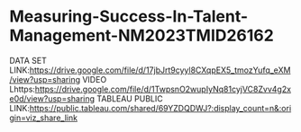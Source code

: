 # Measuring-Success-In-Talent-Management-NM2023TMID26162
DATA SET LINK:https://drive.google.com/file/d/17jbJrt9cyyl8CXqpEX5_tmozYufq_eXM/view?usp=sharing
VIDEO Lhttps:https://drive.google.com/file/d/1TwpsnO2wupIyNq81cyjVC8Zvv4g2xe0d/view?usp=sharing
TABLEAU PUBLIC LINK:https://public.tableau.com/shared/69YZDQDWJ?:display_count=n&:origin=viz_share_link
